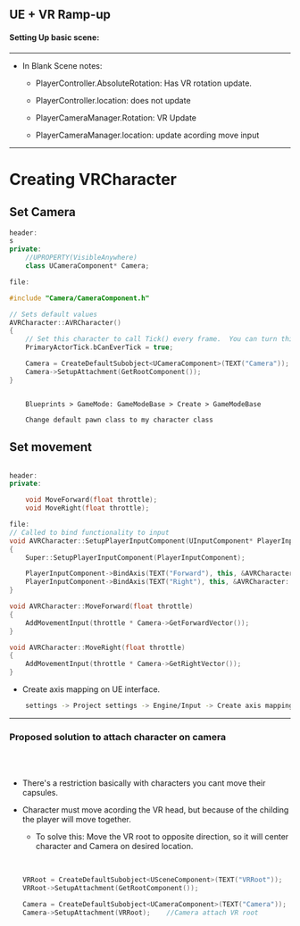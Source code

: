 ## UE + VR Ramp-up

#### Setting Up basic scene:

---
* In Blank Scene notes:
    
    * PlayerController.AbsoluteRotation: Has VR rotation update.
    * PlayerController.location: does not update    
    
    * PlayerCameraManager.Rotation: VR Update 
    * PlayerCameraManager.location: update acording move input

---

# Creating VRCharacter

## Set Camera
```c++
header:
s
private:
    //UPROPERTY(VisibleAnywhere)
    class UCameraComponent* Camera;

file:

#include "Camera/CameraComponent.h"

// Sets default values
AVRCharacter::AVRCharacter()
{
 	// Set this character to call Tick() every frame.  You can turn this off to improve performance if you don't need it.
	PrimaryActorTick.bCanEverTick = true;

	Camera = CreateDefaultSubobject<UCameraComponent>(TEXT("Camera"));
	Camera->SetupAttachment(GetRootComponent());
}
```

```blueprint

    Blueprints > GameMode: GameModeBase > Create > GameModeBase

    Change default pawn class to my character class

```

## Set movement
<p> </p>

```c++ 

header:
private:

	void MoveForward(float throttle);
	void MoveRight(float throttle);

file:
// Called to bind functionality to input
void AVRCharacter::SetupPlayerInputComponent(UInputComponent* PlayerInputComponent)
{
	Super::SetupPlayerInputComponent(PlayerInputComponent);

	PlayerInputComponent->BindAxis(TEXT("Forward"), this, &AVRCharacter::MoveForward);
	PlayerInputComponent->BindAxis(TEXT("Right"), this, &AVRCharacter::MoveRight);
}

void AVRCharacter::MoveForward(float throttle)
{
	AddMovementInput(throttle * Camera->GetForwardVector());
}

void AVRCharacter::MoveRight(float throttle)
{
	AddMovementInput(throttle * Camera->GetRightVector());
}
```

* Create axis mapping on UE interface.

```bash
    settings -> Project settings -> Engine/Input -> Create axis mapping*
```
___



### Proposed solution to attach character on camera 
<br/><br/>

* There's a restriction basically with characters you cant move their capsules.

* Character must move acording the VR head, but because of the childing the player will move together.


	* To solve this: Move the VR root to opposite direction, so it will center character and Camera on desired location.
<br/><br/>

	```c++
	
	VRRoot = CreateDefaultSubobject<USceneComponent>(TEXT("VRRoot"));
	VRRoot->SetupAttachment(GetRootComponent());

	Camera = CreateDefaultSubobject<UCameraComponent>(TEXT("Camera"));
	Camera->SetupAttachment(VRRoot);	//Camera attach VR root

	```


	 
